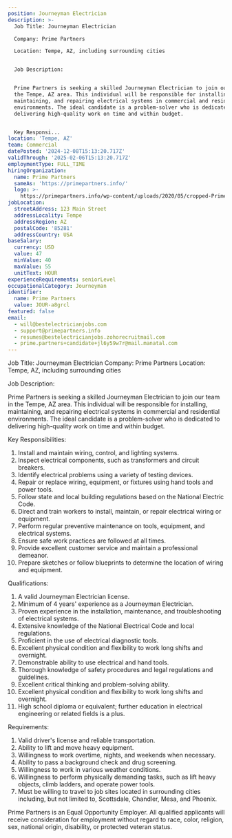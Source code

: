 ```yaml
---
position: Journeyman Electrician
description: >-
  Job Title: Journeyman Electrician

  Company: Prime Partners

  Location: Tempe, AZ, including surrounding cities 


  Job Description: 


  Prime Partners is seeking a skilled Journeyman Electrician to join our team in
  the Tempe, AZ area. This individual will be responsible for installing,
  maintaining, and repairing electrical systems in commercial and residential
  environments. The ideal candidate is a problem-solver who is dedicated to
  delivering high-quality work on time and within budget. 


  Key Responsi...
location: 'Tempe, AZ'
team: Commercial
datePosted: '2024-12-08T15:13:20.717Z'
validThrough: '2025-02-06T15:13:20.717Z'
employmentType: FULL_TIME
hiringOrganization:
  name: Prime Partners
  sameAs: 'https://primepartners.info/'
  logo: >-
    https://primepartners.info/wp-content/uploads/2020/05/cropped-Prime-Partners-Logo-NO-BG-1-1.png
jobLocation:
  streetAddress: 123 Main Street
  addressLocality: Tempe
  addressRegion: AZ
  postalCode: '85281'
  addressCountry: USA
baseSalary:
  currency: USD
  value: 47
  minValue: 40
  maxValue: 55
  unitText: HOUR
experienceRequirements: seniorLevel
occupationalCategory: Journeyman
identifier:
  name: Prime Partners
  value: JOUR-a8grcl
featured: false
email:
  - will@bestelectricianjobs.com
  - support@primepartners.info
  - resumes@bestelectricianjobs.zohorecruitmail.com
  - prime.partners+candidate+jl6y59w7r@mail.manatal.com
---
```




Job Title: Journeyman Electrician
Company: Prime Partners
Location: Tempe, AZ, including surrounding cities 

Job Description: 

Prime Partners is seeking a skilled Journeyman Electrician to join our team in the Tempe, AZ area. This individual will be responsible for installing, maintaining, and repairing electrical systems in commercial and residential environments. The ideal candidate is a problem-solver who is dedicated to delivering high-quality work on time and within budget. 

Key Responsibilities:

1. Install and maintain wiring, control, and lighting systems.
2. Inspect electrical components, such as transformers and circuit breakers.
3. Identify electrical problems using a variety of testing devices.
4. Repair or replace wiring, equipment, or fixtures using hand tools and power tools.
5. Follow state and local building regulations based on the National Electric Code.
6. Direct and train workers to install, maintain, or repair electrical wiring or equipment.
7. Perform regular preventive maintenance on tools, equipment, and electrical systems.
8. Ensure safe work practices are followed at all times.
9. Provide excellent customer service and maintain a professional demeanor.
10. Prepare sketches or follow blueprints to determine the location of wiring and equipment.

Qualifications:

1. A valid Journeyman Electrician license.
2. Minimum of 4 years' experience as a Journeyman Electrician.
3. Proven experience in the installation, maintenance, and troubleshooting of electrical systems.
4. Extensive knowledge of the National Electrical Code and local regulations.
5. Proficient in the use of electrical diagnostic tools.
6. Excellent physical condition and flexibility to work long shifts and overnight.
7. Demonstrable ability to use electrical and hand tools.
8. Thorough knowledge of safety procedures and legal regulations and guidelines.
9. Excellent critical thinking and problem-solving ability.
10. Excellent physical condition and flexibility to work long shifts and overnight.
11. High school diploma or equivalent; further education in electrical engineering or related fields is a plus.

Requirements: 

1. Valid driver's license and reliable transportation.
2. Ability to lift and move heavy equipment.
3. Willingness to work overtime, nights, and weekends when necessary.
4. Ability to pass a background check and drug screening.
5. Willingness to work in various weather conditions.
6. Willingness to perform physically demanding tasks, such as lift heavy objects, climb ladders, and operate power tools.
7. Must be willing to travel to job sites located in surrounding cities including, but not limited to, Scottsdale, Chandler, Mesa, and Phoenix.

Prime Partners is an Equal Opportunity Employer. All qualified applicants will receive consideration for employment without regard to race, color, religion, sex, national origin, disability, or protected veteran status.